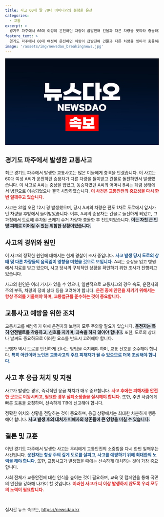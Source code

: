 ```yaml
---
title: 사고 60대 딸 70대 어머니와의 불행한 운전
categories:
  - 교통
excerpt: >
  경기도 파주에서 60대 여성이 운전하던 차량이 급발진해 건물과 다른 차량을 잇따라 충돌하는 등 잔혹한 사고가 발생했습니다. 이 사고로 여성은 중상을 입었고, 동승한 어머니는 심정지 상태로 병원에 옮겨졌지만 사망했습니다. 경찰은 사고 원인을 조사 중입니다.
feature_text: >
  경기도 파주에서 60대 여성이 운전하던 차량이 급발진해 건물과 다른 차량을 잇따라 충돌하는 등 잔혹한 사고가 발생했습니다. 이 사고로 여성은 중상을 입었고, 동승한 어머니는 심정지 상태로 병원에 옮겨졌지만 사망했습니다. 경찰은 사고 원인을 조사 중입니다.
image: '/assets/img/newsdao_breakingnews.jpg'
---
```


<p><img src="/assets/img/newsdao_breakingnews.jpg" alt="firstkoreanews 속보" /></p>

<h2 data-ke-size="size26">경기도 파주에서 발생한 교통사고</h2>

<p data-ke-size="size16">최근 경기도 파주에서 발생한 교통사고는 많은 이들에게 충격을 안겼습니다. 이 사고는 60대 여성 A씨가 운전하던 승용차가 다른 차량을 들이받고 건물로 돌진하면서 발생했습니다. 이 사고로 A씨는 중상을 입었고, 동승자였던 A씨의 어머니 B씨는 폐렴 상태에서 병원으로 이송되었으나 결국 사망하였습니다. <b><span style="color: #ee2323;">이 사건은 교통안전의 중요성을 다시 한번 일깨우고 있습니다.</span></b></p>

<p data-ke-size="size16">사고는 31일 오전 12시 경 발생했으며, 당시 A씨의 차량은 편도 1차로 도로에서 앞서가던 차량을 후방에서 들이받았습니다. 이후, A씨의 승용차는 건물로 돌진하게 되었고, 그 과정에서 도로에 주차된 쓰레기 수거 차량과 충돌한 후 전도되었습니다. <b><span style="background-color: #21538527;">이는 자칫 큰 인명 피해로 이어질 수 있는 위험한 상황이었습니다.</span></b></p>

<h2 data-ke-size="size26">사고의 경위와 원인</h2>

<p data-ke-size="size16">이 사고의 정확한 원인에 대해서는 현재 경찰이 조사 중입니다. <b><span style="color: #1a5490;">사고 발생 당시 도로의 상태 및 다른 차량들의 움직임이 영향을 미쳤을 것으로 보입니다.</span></b> A씨는 중상을 입고 병원에서 치료를 받고 있으며, 사고 당시의 구체적인 상황을 확인하기 위한 조사가 진행되고 있습니다.</p>

<p data-ke-size="size16">사고의 원인은 여러 가지가 있을 수 있으나, 일반적으로 교통사고의 경우 속도, 운전자의 주의 부족, 차량의 정비 상태 등을 고려해야 합니다. <b><span style="color: #ee2323;">운전 중에 안전을 지키기 위해서는 항상 주의를 기울여야 하며, 교통법규를 준수하는 것이 중요합니다.</span></b></p>

<h2 data-ke-size="size26">교통사고 예방을 위한 조치</h2>

<p data-ke-size="size16">교통사고를 예방하기 위해 운전자와 보행자 모두 주의할 필요가 있습니다. <b><span style="background-color: #21538527;">운전자는 특히 안전벨트를 착용하고, 신호를 지키며, 과속을 하지 않아야 합니다.</span></b> 또한, 도로의 상태나 날씨도 중요하므로 이러한 요소를 반드시 고려해야 합니다.</p>

<p data-ke-size="size16">보행자 역시 도로를 안전하게 건너는 방법을 숙지해야 하며, 교통 신호를 준수해야 합니다. <b><span style="color: #1a5490;">특히 어린이와 노인은 교통사고의 주요 피해자가 될 수 있으므로 더욱 조심해야 합니다.</span></b></p>

<h2 data-ke-size="size26">사고 후 응급 처치 및 지원</h2>

<p data-ke-size="size16">사고가 발생한 경우, 즉각적인 응급 처치가 매우 중요합니다. <b><span style="color: #ee2323;">사고 후에는 피해자를 안전한 곳으로 이동시키고, 필요한 경우 심폐소생술을 실시해야 합니다.</span></b> 또한, 주변 사람에게 빠른 도움을 요청하며, 신속하게 119에 신고해야 합니다.</p>

<p data-ke-size="size16">정확한 위치와 상황을 전달하는 것이 중요하며, 응급 상황에서는 최대한 차분하게 행동해야 합니다. <b><span style="background-color: #21538527;">사고 발생 후의 대처가 피해자의 생존율에 큰 영향을 미칠 수 있습니다.</span></b></p>

<h2 data-ke-size="size26">결론 및 교훈</h2>

<p data-ke-size="size16">이번 경기도 파주에서 발생한 사고는 우리에게 교통안전의 소중함을 다시 한번 일깨우는 사건입니다. <b><span style="color: #1a5490;">운전자는 항상 주의 깊게 도로를 살피고, 사고를 예방하기 위해 최대한의 노력을 해야 합니다.</span></b> 또한, 교통사고가 발생했을 때에는 신속하게 대처하는 것이 가장 중요합니다.</p>

<p data-ke-size="size16">사회 전체가 교통안전에 대한 인식을 높이는 것이 필요하며, 교육 및 캠페인을 통해 국민의 안전을 강화해 나가야 할 것입니다. <b><span style="color: #ee2323;">이러한 사고가 더 이상 발생하지 않도록 우리 모두의 노력이 필요합니다.</span></b></p>

<p data-ke-size="size16">&nbsp;</p>
실시간 뉴스 속보는, <a href="https://newsdao.kr" rel="dofollow">https://newsdao.kr</a>


